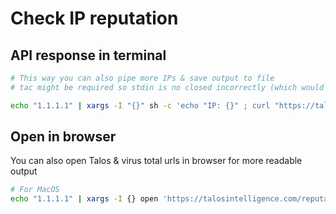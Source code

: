 # Check IP reputation 

## API response in terminal
```bash
# This way you can also pipe more IPs & save output to file
# tac might be required so stdin is no closed incorrectly (which would generate curl error)

echo "1.1.1.1" | xargs -I "{}" sh -c 'echo "IP: {}" ; curl "https://talosintelligence.com/cloud_intel/ip_reputation?ip={}" -A "ReqBin/1.0" | tac | tac | jq .reputation'
```

## Open in browser
You can also open Talos & virus total urls in browser for more readable output
```bash
# For MacOS
echo "1.1.1.1" | xargs -I {} open 'https://talosintelligence.com/reputation_center/lookup?search={}' ; open 'https://www.virustotal.com/gui/ip-address/{}'
```
